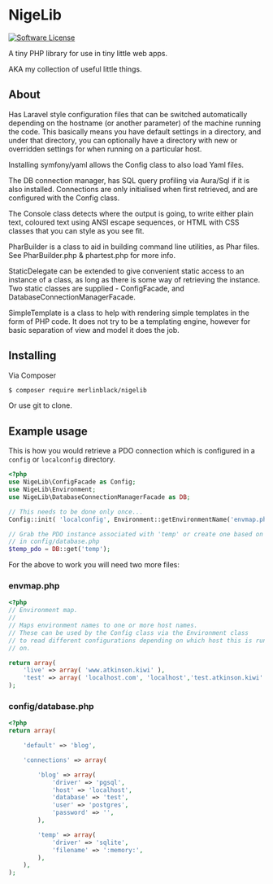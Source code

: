 # NigeLib

[![Software License](https://img.shields.io/badge/license-MIT-brightgreen.svg?style=flat-square)](LICENSE.md)

A tiny PHP library for use in tiny little web apps.

AKA my collection of useful little things.

## About

Has Laravel style configuration files that can be switched automatically
depending on the hostname (or another parameter) of the machine running the code.
This basically means you have default settings in a directory, and under that
directory, you can optionally have a directory with new or overridden settings for
when running on a particular host.

Installing symfony/yaml allows the Config class to also load Yaml files.

The DB connection manager, has SQL query profiling via Aura/Sql if it is
also installed. Connections are only initialised when first retrieved, and
are configured with the Config class.

The Console class detects where the output is going, to write either
plain text, coloured text using ANSI escape sequences, or HTML with CSS classes that
you can style as you see fit.

PharBuilder is a class to aid in building command line utilities, as Phar files.
See PharBuilder.php & phartest.php for more info.

StaticDelegate can be extended to give convenient static access to an instance of 
a class, as long as there is some way of retrieving the instance. Two static classes
are supplied - ConfigFacade, and DatabaseConnectionManagerFacade.

SimpleTemplate is a class to help with rendering simple templates in the form of
PHP code. It does not try to be a templating engine, however for basic separation
of view and model it does the job.

## Installing

Via Composer

``` bash
$ composer require merlinblack/nigelib
```

Or use git to clone.

## Example usage

This is how you would retrieve a PDO connection which is configured in a `config` or `localconfig` directory.

``` php
<?php
use NigeLib\ConfigFacade as Config;
use NigeLib\Environment;
use NigeLib\DatabaseConnectionManagerFacade as DB;

// This needs to be done only once...
Config::init( 'localconfig', Environment::getEnvironmentName('envmap.php'), 'config' );

// Grab the PDO instance associated with 'temp' or create one based on the info
// in config/database.php
$temp_pdo = DB::get('temp');

```

For the above to work you will need two more files:

### envmap.php

``` php
<?php
// Environment map.
//
// Maps environment names to one or more host names.
// These can be used by the Config class via the Environment class
// to read different configurations depending on which host this is running
// on.

return array(
    'live' => array( 'www.atkinson.kiwi' ),
    'test' => array( 'localhost.com', 'localhost','test.atkinson.kiwi' ),
);
```

### config/database.php

``` php
<?php
return array(

    'default' => 'blog',

    'connections' => array(

        'blog' => array(
            'driver' => 'pgsql',
            'host' => 'localhost',
            'database' => 'test',
            'user' => 'postgres',
            'password' => '',
        ),

        'temp' => array(
            'driver' => 'sqlite',
            'filename' => ':memory:',
        ),
    ),
);
```

